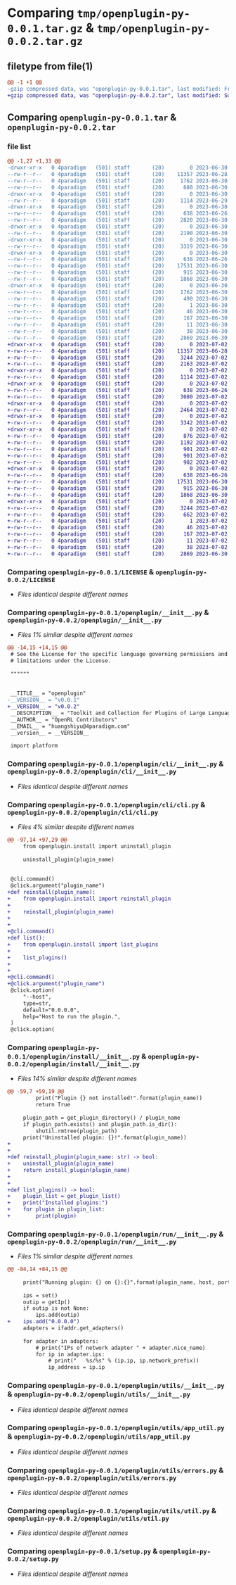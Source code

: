 # Comparing `tmp/openplugin-py-0.0.1.tar.gz` & `tmp/openplugin-py-0.0.2.tar.gz`

## filetype from file(1)

```diff
@@ -1 +1 @@
-gzip compressed data, was "openplugin-py-0.0.1.tar", last modified: Fri Jun 30 09:41:04 2023, max compression
+gzip compressed data, was "openplugin-py-0.0.2.tar", last modified: Sun Jul  2 15:55:14 2023, max compression
```

## Comparing `openplugin-py-0.0.1.tar` & `openplugin-py-0.0.2.tar`

### file list

```diff
@@ -1,27 +1,33 @@
-drwxr-xr-x   0 4paradigm   (501) staff       (20)        0 2023-06-30 09:41:04.204691 openplugin-py-0.0.1/
--rw-r--r--   0 4paradigm   (501) staff       (20)    11357 2023-06-28 13:02:04.000000 openplugin-py-0.0.1/LICENSE
--rw-r--r--   0 4paradigm   (501) staff       (20)     1762 2023-06-30 09:41:04.204568 openplugin-py-0.0.1/PKG-INFO
--rw-r--r--   0 4paradigm   (501) staff       (20)      680 2023-06-30 09:26:12.000000 openplugin-py-0.0.1/README.md
-drwxr-xr-x   0 4paradigm   (501) staff       (20)        0 2023-06-30 09:41:04.201655 openplugin-py-0.0.1/openplugin/
--rw-r--r--   0 4paradigm   (501) staff       (20)     1114 2023-06-29 11:10:13.000000 openplugin-py-0.0.1/openplugin/__init__.py
-drwxr-xr-x   0 4paradigm   (501) staff       (20)        0 2023-06-30 09:41:04.202047 openplugin-py-0.0.1/openplugin/cli/
--rw-r--r--   0 4paradigm   (501) staff       (20)      638 2023-06-26 08:37:33.000000 openplugin-py-0.0.1/openplugin/cli/__init__.py
--rw-r--r--   0 4paradigm   (501) staff       (20)     2820 2023-06-30 09:22:51.000000 openplugin-py-0.0.1/openplugin/cli/cli.py
-drwxr-xr-x   0 4paradigm   (501) staff       (20)        0 2023-06-30 09:41:04.202317 openplugin-py-0.0.1/openplugin/install/
--rw-r--r--   0 4paradigm   (501) staff       (20)     2190 2023-06-30 09:23:05.000000 openplugin-py-0.0.1/openplugin/install/__init__.py
-drwxr-xr-x   0 4paradigm   (501) staff       (20)        0 2023-06-30 09:41:04.202549 openplugin-py-0.0.1/openplugin/run/
--rw-r--r--   0 4paradigm   (501) staff       (20)     3319 2023-06-30 09:22:51.000000 openplugin-py-0.0.1/openplugin/run/__init__.py
-drwxr-xr-x   0 4paradigm   (501) staff       (20)        0 2023-06-30 09:41:04.203638 openplugin-py-0.0.1/openplugin/utils/
--rw-r--r--   0 4paradigm   (501) staff       (20)      638 2023-06-26 08:58:04.000000 openplugin-py-0.0.1/openplugin/utils/__init__.py
--rw-r--r--   0 4paradigm   (501) staff       (20)    17531 2023-06-30 09:22:51.000000 openplugin-py-0.0.1/openplugin/utils/app_util.py
--rw-r--r--   0 4paradigm   (501) staff       (20)      915 2023-06-30 09:22:51.000000 openplugin-py-0.0.1/openplugin/utils/errors.py
--rw-r--r--   0 4paradigm   (501) staff       (20)     1868 2023-06-30 09:22:51.000000 openplugin-py-0.0.1/openplugin/utils/util.py
-drwxr-xr-x   0 4paradigm   (501) staff       (20)        0 2023-06-30 09:41:04.204394 openplugin-py-0.0.1/openplugin_py.egg-info/
--rw-r--r--   0 4paradigm   (501) staff       (20)     1762 2023-06-30 09:41:04.000000 openplugin-py-0.0.1/openplugin_py.egg-info/PKG-INFO
--rw-r--r--   0 4paradigm   (501) staff       (20)      490 2023-06-30 09:41:04.000000 openplugin-py-0.0.1/openplugin_py.egg-info/SOURCES.txt
--rw-r--r--   0 4paradigm   (501) staff       (20)        1 2023-06-30 09:41:04.000000 openplugin-py-0.0.1/openplugin_py.egg-info/dependency_links.txt
--rw-r--r--   0 4paradigm   (501) staff       (20)       46 2023-06-30 09:41:04.000000 openplugin-py-0.0.1/openplugin_py.egg-info/entry_points.txt
--rw-r--r--   0 4paradigm   (501) staff       (20)      167 2023-06-30 09:41:04.000000 openplugin-py-0.0.1/openplugin_py.egg-info/requires.txt
--rw-r--r--   0 4paradigm   (501) staff       (20)       11 2023-06-30 09:41:04.000000 openplugin-py-0.0.1/openplugin_py.egg-info/top_level.txt
--rw-r--r--   0 4paradigm   (501) staff       (20)       38 2023-06-30 09:41:04.204731 openplugin-py-0.0.1/setup.cfg
--rw-r--r--   0 4paradigm   (501) staff       (20)     2869 2023-06-30 09:40:35.000000 openplugin-py-0.0.1/setup.py
+drwxr-xr-x   0 4paradigm   (501) staff       (20)        0 2023-07-02 15:55:14.594420 openplugin-py-0.0.2/
+-rw-r--r--   0 4paradigm   (501) staff       (20)    11357 2023-06-28 13:02:04.000000 openplugin-py-0.0.2/LICENSE
+-rw-r--r--   0 4paradigm   (501) staff       (20)     3244 2023-07-02 15:55:14.594259 openplugin-py-0.0.2/PKG-INFO
+-rw-r--r--   0 4paradigm   (501) staff       (20)     2163 2023-07-02 15:40:39.000000 openplugin-py-0.0.2/README.md
+drwxr-xr-x   0 4paradigm   (501) staff       (20)        0 2023-07-02 15:55:14.590229 openplugin-py-0.0.2/openplugin/
+-rw-r--r--   0 4paradigm   (501) staff       (20)     1114 2023-07-02 15:40:49.000000 openplugin-py-0.0.2/openplugin/__init__.py
+drwxr-xr-x   0 4paradigm   (501) staff       (20)        0 2023-07-02 15:55:14.590595 openplugin-py-0.0.2/openplugin/cli/
+-rw-r--r--   0 4paradigm   (501) staff       (20)      638 2023-06-26 08:37:33.000000 openplugin-py-0.0.2/openplugin/cli/__init__.py
+-rw-r--r--   0 4paradigm   (501) staff       (20)     3080 2023-07-02 15:52:03.000000 openplugin-py-0.0.2/openplugin/cli/cli.py
+drwxr-xr-x   0 4paradigm   (501) staff       (20)        0 2023-07-02 15:55:14.590816 openplugin-py-0.0.2/openplugin/install/
+-rw-r--r--   0 4paradigm   (501) staff       (20)     2464 2023-07-02 15:52:06.000000 openplugin-py-0.0.2/openplugin/install/__init__.py
+drwxr-xr-x   0 4paradigm   (501) staff       (20)        0 2023-07-02 15:55:14.591053 openplugin-py-0.0.2/openplugin/run/
+-rw-r--r--   0 4paradigm   (501) staff       (20)     3342 2023-07-02 14:58:56.000000 openplugin-py-0.0.2/openplugin/run/__init__.py
+drwxr-xr-x   0 4paradigm   (501) staff       (20)        0 2023-07-02 15:55:14.592049 openplugin-py-0.0.2/openplugin/template/
+-rw-r--r--   0 4paradigm   (501) staff       (20)      876 2023-07-02 15:52:03.000000 openplugin-py-0.0.2/openplugin/template/__init__.py
+-rw-r--r--   0 4paradigm   (501) staff       (20)     1192 2023-07-02 15:52:03.000000 openplugin-py-0.0.2/openplugin/template/base_template.py
+-rw-r--r--   0 4paradigm   (501) staff       (20)      901 2023-07-02 15:52:03.000000 openplugin-py-0.0.2/openplugin/template/json_template.py
+-rw-r--r--   0 4paradigm   (501) staff       (20)      901 2023-07-02 15:52:03.000000 openplugin-py-0.0.2/openplugin/template/utils.py
+-rw-r--r--   0 4paradigm   (501) staff       (20)      902 2023-07-02 15:52:03.000000 openplugin-py-0.0.2/openplugin/template/yaml_template.py
+drwxr-xr-x   0 4paradigm   (501) staff       (20)        0 2023-07-02 15:55:14.593178 openplugin-py-0.0.2/openplugin/utils/
+-rw-r--r--   0 4paradigm   (501) staff       (20)      638 2023-06-26 08:58:04.000000 openplugin-py-0.0.2/openplugin/utils/__init__.py
+-rw-r--r--   0 4paradigm   (501) staff       (20)    17531 2023-06-30 09:22:51.000000 openplugin-py-0.0.2/openplugin/utils/app_util.py
+-rw-r--r--   0 4paradigm   (501) staff       (20)      915 2023-06-30 09:22:51.000000 openplugin-py-0.0.2/openplugin/utils/errors.py
+-rw-r--r--   0 4paradigm   (501) staff       (20)     1868 2023-06-30 09:22:51.000000 openplugin-py-0.0.2/openplugin/utils/util.py
+drwxr-xr-x   0 4paradigm   (501) staff       (20)        0 2023-07-02 15:55:14.594042 openplugin-py-0.0.2/openplugin_py.egg-info/
+-rw-r--r--   0 4paradigm   (501) staff       (20)     3244 2023-07-02 15:55:14.000000 openplugin-py-0.0.2/openplugin_py.egg-info/PKG-INFO
+-rw-r--r--   0 4paradigm   (501) staff       (20)      662 2023-07-02 15:55:14.000000 openplugin-py-0.0.2/openplugin_py.egg-info/SOURCES.txt
+-rw-r--r--   0 4paradigm   (501) staff       (20)        1 2023-07-02 15:55:14.000000 openplugin-py-0.0.2/openplugin_py.egg-info/dependency_links.txt
+-rw-r--r--   0 4paradigm   (501) staff       (20)       46 2023-07-02 15:55:14.000000 openplugin-py-0.0.2/openplugin_py.egg-info/entry_points.txt
+-rw-r--r--   0 4paradigm   (501) staff       (20)      167 2023-07-02 15:55:14.000000 openplugin-py-0.0.2/openplugin_py.egg-info/requires.txt
+-rw-r--r--   0 4paradigm   (501) staff       (20)       11 2023-07-02 15:55:14.000000 openplugin-py-0.0.2/openplugin_py.egg-info/top_level.txt
+-rw-r--r--   0 4paradigm   (501) staff       (20)       38 2023-07-02 15:55:14.594466 openplugin-py-0.0.2/setup.cfg
+-rw-r--r--   0 4paradigm   (501) staff       (20)     2869 2023-06-30 09:40:35.000000 openplugin-py-0.0.2/setup.py
```

### Comparing `openplugin-py-0.0.1/LICENSE` & `openplugin-py-0.0.2/LICENSE`

 * *Files identical despite different names*

### Comparing `openplugin-py-0.0.1/openplugin/__init__.py` & `openplugin-py-0.0.2/openplugin/__init__.py`

 * *Files 1% similar despite different names*

```diff
@@ -14,15 +14,15 @@
 # See the License for the specific language governing permissions and
 # limitations under the License.
 
 """"""
 
 
 __TITLE__ = "openplugin"
-__VERSION__ = "v0.0.1"
+__VERSION__ = "v0.0.2"
 __DESCRIPTION__ = "Toolkit and Collection for Plugins of Large Language Models"
 __AUTHOR__ = "OpenRL Contributors"
 __EMAIL__ = "huangshiyu@4paradigm.com"
 __version__ = __VERSION__
 
 import platform
```

### Comparing `openplugin-py-0.0.1/openplugin/cli/__init__.py` & `openplugin-py-0.0.2/openplugin/cli/__init__.py`

 * *Files identical despite different names*

### Comparing `openplugin-py-0.0.1/openplugin/cli/cli.py` & `openplugin-py-0.0.2/openplugin/cli/cli.py`

 * *Files 4% similar despite different names*

```diff
@@ -97,14 +97,29 @@
     from openplugin.install import uninstall_plugin
 
     uninstall_plugin(plugin_name)
 
 
 @cli.command()
 @click.argument("plugin_name")
+def reinstall(plugin_name):
+    from openplugin.install import reinstall_plugin
+
+    reinstall_plugin(plugin_name)
+
+
+@cli.command()
+def list():
+    from openplugin.install import list_plugins
+
+    list_plugins()
+
+
+@cli.command()
+@click.argument("plugin_name")
 @click.option(
     "--host",
     type=str,
     default="0.0.0.0",
     help="Host to run the plugin.",
 )
 @click.option(
```

### Comparing `openplugin-py-0.0.1/openplugin/install/__init__.py` & `openplugin-py-0.0.2/openplugin/install/__init__.py`

 * *Files 14% similar despite different names*

```diff
@@ -59,7 +59,19 @@
         print("Plugin {} not installed!".format(plugin_name))
         return True
 
     plugin_path = get_plugin_directory() / plugin_name
     if plugin_path.exists() and plugin_path.is_dir():
         shutil.rmtree(plugin_path)
     print("Uninstalled plugin: {}!".format(plugin_name))
+
+
+def reinstall_plugin(plugin_name: str) -> bool:
+    uninstall_plugin(plugin_name)
+    return install_plugin(plugin_name)
+
+
+def list_plugins() -> bool:
+    plugin_list = get_plugin_list()
+    print("Installed plugins:")
+    for plugin in plugin_list:
+        print(plugin)
```

### Comparing `openplugin-py-0.0.1/openplugin/run/__init__.py` & `openplugin-py-0.0.2/openplugin/run/__init__.py`

 * *Files 1% similar despite different names*

```diff
@@ -84,14 +84,15 @@
 
     print("Running plugin: {} on {}:{}".format(plugin_name, host, port))
 
     ips = set()
     outip = getIp()
     if outip is not None:
         ips.add(outip)
+    ips.add("0.0.0.0")
     adapters = ifaddr.get_adapters()
 
     for adapter in adapters:
         # print("IPs of network adapter " + adapter.nice_name)
         for ip in adapter.ips:
             # print("   %s/%s" % (ip.ip, ip.network_prefix))
             ip_address = ip.ip
```

### Comparing `openplugin-py-0.0.1/openplugin/utils/__init__.py` & `openplugin-py-0.0.2/openplugin/utils/__init__.py`

 * *Files identical despite different names*

### Comparing `openplugin-py-0.0.1/openplugin/utils/app_util.py` & `openplugin-py-0.0.2/openplugin/utils/app_util.py`

 * *Files identical despite different names*

### Comparing `openplugin-py-0.0.1/openplugin/utils/errors.py` & `openplugin-py-0.0.2/openplugin/utils/errors.py`

 * *Files identical despite different names*

### Comparing `openplugin-py-0.0.1/openplugin/utils/util.py` & `openplugin-py-0.0.2/openplugin/utils/util.py`

 * *Files identical despite different names*

### Comparing `openplugin-py-0.0.1/setup.py` & `openplugin-py-0.0.2/setup.py`

 * *Files identical despite different names*


